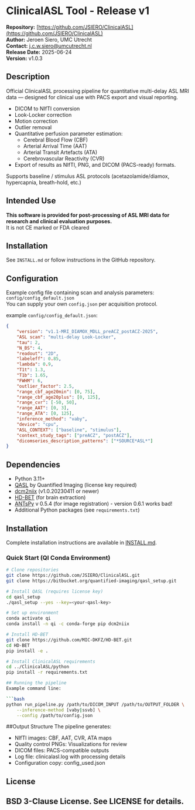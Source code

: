 # ClinicalASL Tool - Release v1

**Repository:** [https://github.com/JSIERO/ClinicalASL](https://github.com/JSIERO/ClinicalASL)  
**Author:** Jeroen Siero, UMC Utrecht  
**Contact:** j.c.w.siero@umcutrecht.nl  
**Release Date:** 2025-06-24  
**Version:** v1.0.3  

## Description

Official ClinicalASL processing pipeline for quantitative multi-delay ASL MRI data — designed for clinical use with PACS export and visual reporting.

- DICOM to NIfTI conversion
- Look-Locker correction
- Motion correction
- Outlier removal
- Quantitative perfusion parameter estimation:
    - Cerebral Blood Flow (CBF)
    - Arterial Arrival Time (AAT)
    - Arterial Transit Artefacts (ATA)
    - Cerebrovascular Reactivity (CVR)
- Export of results as NIfTI, PNG, and DICOM (PACS-ready) formats.

Supports baseline / stimulus ASL protocols (acetazolamide/diamox, hypercapnia, breath-hold, etc.)

## Intended Use

**This software is provided for post-processing of ASL MRI data for research and clinical evaluation purposes.**  
It is not CE marked or FDA cleared 

## Installation

See `INSTALL.md` or follow instructions in the GitHub repository.

## Configuration

Example config file containing scan and analysis parameters: `config/config_default.json`  
You can supply your own `config.json` per acquisition protocol.

example `config/config_default.json`:
```json
{
    "version": "v1.1-MRI_DIAMOX_MDLL_preACZ_postACZ-2025",
    "ASL scan": "multi-delay Look-Locker",
    "tau": 2,
    "N_BS": 4,
    "readout": "2D",
    "labeleff": 0.85,
    "lambda": 0.9,
    "T1t": 1.3,
    "T1b": 1.65,
    "FWHM": 6,
    "outlier_factor": 2.5,
    "range_cbf_age20min": [0, 75],
    "range_cbf_age20plus": [0, 125],
    "range_cvr": [-50, 50],
    "range_AAT": [0, 3],
    "range_ATA": [0, 125],
    "inference_method": "vaby",
    "device": "cpu",
    "ASL_CONTEXT": ["baseline", "stimulus"],
    "context_study_tags": ["preACZ", "postACZ"],
    "dicomseries_description_patterns": ["*SOURCE*ASL*"]
}
```
## Dependencies

- Python 3.11+
- [QASL](https://quantified-imaging.com/) by Quantified Imaging (license key required)
- [dcm2niix](https://github.com/rordenlab/dcm2niix) (v1.0.20230411 or newer)
- [HD-BET](https://github.com/MIC-DKFZ/HD-BET) (for brain extraction)
- [ANTsPy](https://github.com/ANTsX/ANTsPy) v 0.5.4 (for image registration) - version 0.6.1 works bad!
- Additional Python packages (see `requirements.txt`)

## Installation

Complete installation instructions are available in [INSTALL.md](INSTALL.md).

### Quick Start (QI Conda Environment)
```bash
# Clone repositories
git clone https://github.com/JSIERO/ClinicalASL.git
git clone https://bitbucket.org/quantified-imaging/qasl_setup.git

# Install QASL (requires license key)
cd qasl_setup
./qasl_setup --yes --key=<your-qasl-key>

# Set up environment
conda activate qi
conda install -n qi -c conda-forge pip dcm2niix

# Install HD-BET
git clone https://github.com/MIC-DKFZ/HD-BET.git
cd HD-BET
pip install -e .

# Install ClinicalASL requirements
cd ../ClinicalASL/python
pip install -r requirements.txt

## Running the pipeline
Example command line:

```bash
python run_pipeline.py /path/to/DICOM_INPUT /path/to/OUTPUT_FOLDER \
    --inference-method [vaby|ssvb] \
    --config /path/to/config.json
```

##Output Structure
The pipeline generates:

- NIfTI images: CBF, AAT, CVR, ATA maps
- Quality control PNGs: Visualizations for review
- DICOM files: PACS-compatible outputs
- Log file: clinicalasl.log with processing details
- Configuration copy: config_used.json

## License

BSD 3-Clause License. See LICENSE for details.
---


